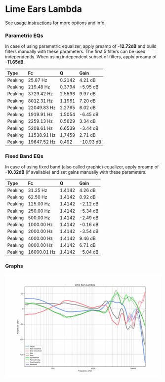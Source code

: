 # Lime Ears Lambda
See [usage instructions](https://github.com/jaakkopasanen/AutoEq#usage) for more options and info.

### Parametric EQs
In case of using parametric equalizer, apply preamp of **-12.72dB** and build filters manually
with these parameters. The first 5 filters can be used independently.
When using independent subset of filters, apply preamp of **-11.65dB**.

| Type    | Fc          |      Q | Gain      |
|:--------|:------------|:-------|:----------|
| Peaking | 25.87 Hz    | 0.2142 | 4.21 dB   |
| Peaking | 219.48 Hz   | 0.3794 | -5.95 dB  |
| Peaking | 3729.42 Hz  | 2.5596 | 9.97 dB   |
| Peaking | 8012.31 Hz  | 1.1961 | 7.20 dB   |
| Peaking | 22049.83 Hz | 2.2765 | 6.02 dB   |
| Peaking | 1919.91 Hz  | 1.5054 | -6.45 dB  |
| Peaking | 2259.13 Hz  | 0.5629 | 3.34 dB   |
| Peaking | 5208.61 Hz  | 6.6539 | -3.44 dB  |
| Peaking | 11538.91 Hz | 1.7459 | 2.71 dB   |
| Peaking | 19647.52 Hz | 0.492  | -10.93 dB |

### Fixed Band EQs
In case of using fixed band (also called graphic) equalizer, apply preamp of **-10.32dB**
(if available) and set gains manually with these parameters.

| Type    | Fc          |      Q | Gain     |
|:--------|:------------|:-------|:---------|
| Peaking | 31.25 Hz    | 1.4142 | 4.26 dB  |
| Peaking | 62.50 Hz    | 1.4142 | 0.92 dB  |
| Peaking | 125.00 Hz   | 1.4142 | -2.12 dB |
| Peaking | 250.00 Hz   | 1.4142 | -5.34 dB |
| Peaking | 500.00 Hz   | 1.4142 | -2.49 dB |
| Peaking | 1000.00 Hz  | 1.4142 | -0.16 dB |
| Peaking | 2000.00 Hz  | 1.4142 | -3.54 dB |
| Peaking | 4000.00 Hz  | 1.4142 | 9.46 dB  |
| Peaking | 8000.00 Hz  | 1.4142 | 6.71 dB  |
| Peaking | 16000.01 Hz | 1.4142 | -5.04 dB |

### Graphs
![](./Lime%20Ears%20Lambda.png)